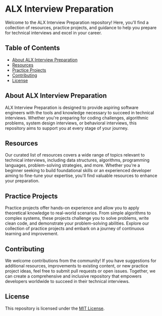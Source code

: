 # ALX Interview Preparation

Welcome to the ALX Interview Preparation repository! Here, you'll find a collection of resources, practice projects, and guidance to help you prepare for technical interviews and excel in your career.

## Table of Contents

- [About ALX Interview Preparation](#about-alx-interview-preparation)
- [Resources](#resources)
- [Practice Projects](#practice-projects)
- [Contributing](#contributing)
- [License](#license)

## About ALX Interview Preparation

ALX Interview Preparation is designed to provide aspiring software engineers with the tools and knowledge necessary to succeed in technical interviews. Whether you're preparing for coding challenges, algorithmic problems, system design interviews, or behavioral interviews, this repository aims to support you at every stage of your journey.

## Resources

Our curated list of resources covers a wide range of topics relevant to technical interviews, including data structures, algorithms, programming languages, problem-solving strategies, and more. Whether you're a beginner seeking to build foundational skills or an experienced developer aiming to fine-tune your expertise, you'll find valuable resources to enhance your preparation.

## Practice Projects

Practice projects offer hands-on experience and allow you to apply theoretical knowledge to real-world scenarios. From simple algorithms to complex systems, these projects challenge you to solve problems, write clean code, and demonstrate your problem-solving abilities. Explore our collection of practice projects and embark on a journey of continuous learning and improvement.

## Contributing

We welcome contributions from the community! If you have suggestions for additional resources, improvements to existing content, or new practice project ideas, feel free to submit pull requests or open issues. Together, we can create a comprehensive and inclusive repository that empowers developers worldwide to succeed in their technical interviews.

## License

This repository is licensed under the [MIT License](LICENSE).
